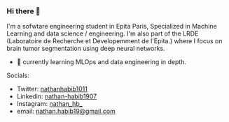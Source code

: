### Hi there 👋

I'm a sofwtare engineering student in Epita Paris, Specialized in Machine Learning and data science / engineering.
I'm also part of the LRDE (Laboratoire de Recherche et Developemment de l'Epita.) where I focus on brain tumor segmentation using deep neural networks.

- 🌱 currently learning MLOps and data engineering in depth.

Socials:
- Twitter: [nathanhabib1011](https://twitter.com/nathanhabib1011)
- Linkedin: [nathan-habib1907](https://www.linkedin.com/in/nathan-habib1907/)
- Instagram: [nathan_hb_](https://www.instagram.com/nathan_hb_/)
- email: nathan.habib19@gmail.com


<!--
**NathanHB/NathanHB** is a ✨ _special_ ✨ repository because its `README.md` (this file) appears on your GitHub profile.

Here are some ideas to get you started:

- 🔭 I’m currently working on ...
- 🌱 I’m currently learning ...
- 👯 I’m looking to collaborate on ...
- 🤔 I’m looking for help with ...
- 💬 Ask me about ...
- 📫 How to reach me: ...
- 😄 Pronouns: ...
- ⚡ Fun fact: ...
-->
